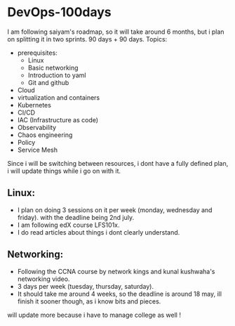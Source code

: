 # DevOps-100days

I am following saiyam's roadmap, so it will take around 6 months, but i plan on splitting it in two sprints. 90 days + 90 days.
Topics:
- prerequisites:
  - Linux
  - Basic networking
  - Introduction to yaml
  - Git and github
- Cloud
- virtualization and containers
- Kubernetes
- CI/CD
- IAC (Infrastructure as code)
- Observability
- Chaos engineering
- Policy
- Service Mesh

Since i will be switching between resources, i dont have a fully defined plan, i will update things while i go on with it.

## Linux:
- I plan on doing 3 sessions on it per week (monday, wednesday and friday). with the deadline being 2nd july.
- I am following edX course LFS101x.
- I do read articles about things i dont clearly understand.

## Networking:
- Following the CCNA course by network kings and kunal kushwaha's networking video.
- 3 days per week (tuesday, thursday, saturday).
- It should take me around 4 weeks, so the deadline is around 18 may, ill finish it sooner though, as i know bits and pieces.

will update more because i have to manage college as well !
